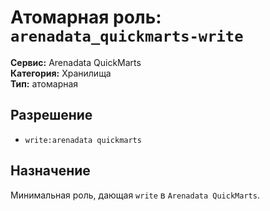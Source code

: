 # Атомарная роль: `arenadata_quickmarts-write`

**Сервис:** Arenadata QuickMarts  
**Категория:** Хранилища  
**Тип:** атомарная

## Разрешение
- `write:arenadata quickmarts`

## Назначение
Минимальная роль, дающая `write` в `Arenadata QuickMarts`.
